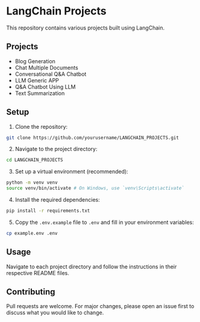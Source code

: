 # LangChain Projects

This repository contains various projects built using LangChain.

## Projects

- Blog Generation
- Chat Multiple Documents
- Conversational Q&A Chatbot
- LLM Generic APP
- Q&A Chatbot Using LLM
- Text Summarization

## Setup

1. Clone the repository:

```bash
git clone https://github.com/yourusername/LANGCHAIN_PROJECTS.git
```

2. Navigate to the project directory:

```bash
cd LANGCHAIN_PROJECTS
```

3. Set up a virtual environment (recommended):

```bash
python -m venv venv
source venv/bin/activate # On Windows, use `venv\Scripts\activate`
```

4. Install the required dependencies:

```bash
pip install -r requirements.txt
```

5. Copy the `.env.example` file to `.env` and fill in your environment variables:

```bash
cp example.env .env
```

## Usage

Navigate to each project directory and follow the instructions in their respective README files.

## Contributing

Pull requests are welcome. For major changes, please open an issue first to discuss what you would like to change.
